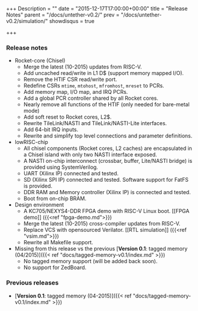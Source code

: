 +++
Description = ""
date = "2015-12-17T17:00:00+00:00"
title = "Release Notes"
parent = "/docs/untether-v0.2/"
prev = "/docs/untether-v0.2/simulation/"
showdisqus = true

+++

### Release notes

 * Rocket-core (Chisel)
   * Merge the latest (10-2015) updates from RISC-V.
   * Add uncached read/write in L1 D$ (support memory mapped I/O).
   * Remove the HTIF CSR read/write port.
   * Redefine CSRs `mtime`, `mtohost`, `mfromhost`, `mreset` to PCRs.
   * Add memory map, I/O map, and IRQ PCRs.
   * Add a global PCR controller shared by all Rocket cores.
   * Nearly remove all functions of the HTIF (only needed for bare-metal mode)
   * Add soft reset to Rocket cores, L2$.
   * Rewrite TileLink/NASTI and TileLink/NASTI-Lite interfaces.
   * Add 64-bit IRQ inputs.
   * Rewrite and simplify top level connections and parameter definitions.
 * lowRISC-chip
   * All chisel components (Rocket cores, L2 caches) are encapsulated in a Chisel island with only two NASTI interface exposed.
   * A NASTI on-chip interconnect (crossbar, buffer, Lite/NASTI bridge) is provided using SystemVerilog.
   * UART (Xilinx IP) connected and tested.
   * SD (Xilinx SPI IP) connected and tested. Software support for FatFS is provided.
   * DDR RAM and Memory controller (Xilinx IP) is connected and tested.
   * Boot from on-chip BRAM.
 * Design environment
   * A KC705/NEXYS4-DDR FPGA demo with RISC-V Linux boot. [[FPGA demo]] ({{<ref "fpga-demo.md">}})
   * Merge the latest (10-2015) cross-compiler updates from RISC-V.
   * Replace VCS with opensourced Verilator. [[RTL simulation]] ({{<ref "vsim.md">}})
   * Rewrite all Makefile support.
 * Missing from this release vs the previous [**Version 0.1**: tagged memory (04/2015)]({{< ref "docs/tagged-memory-v0.1/index.md" >}})
   * No tagged memory support (will be added back soon).
   * No support for ZedBoard.

### Previous releases

 * [**Version 0.1**: tagged memory (04-2015)]({{< ref "docs/tagged-memory-v0.1/index.md" >}})
